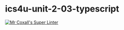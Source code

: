# ics4u-unit-2-03-typescript

[![Mr Coxall's Super Linter](https://github.com/Huzaifa-Khalid-2/ics4u-unit2-09-typescript/workflows/Mr%20Coxall's%20Super%20Linter/badge.svg)](https://github.com/Huzaifa-Khalid-2/ics4u-unit2-09-typescript/actions/)
